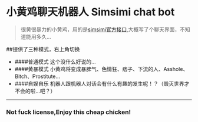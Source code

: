 # 小黄鸡聊天机器人 Simsimi chat bot

>很黄很暴力的小黄鸡，用的是[simsimi官方接口](http://www.simsimi.com/storygame/main),大概写了个聊天界面，不知道能用多久...

##提供了三种模式，右上角切换
* ####普通模式
    这个没什么好说的...
* ####黄暴模式 
    小黄鸡将变成暴脾气、色情狂、痞子、下流的人、Asshole、Bitch、Prostitute...
* ####自娱自乐
    机器人跟机器人对话会有什么有趣的发生呢！？（毁灭世界才不会的啦...吧？）
    
    
    
--------------------------------------------    
###  Not fuck license,Enjoy this cheap chicken!
